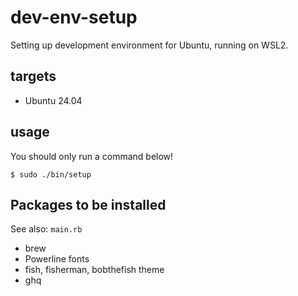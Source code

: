 # dev-env-setup

Setting up development environment for Ubuntu, running on WSL2.

## targets

- Ubuntu 24.04

## usage

You should only run a command below!

```
$ sudo ./bin/setup
```

## Packages to be installed

See also: `main.rb`

- brew
- Powerline fonts
- fish, fisherman, bobthefish theme
- ghq
